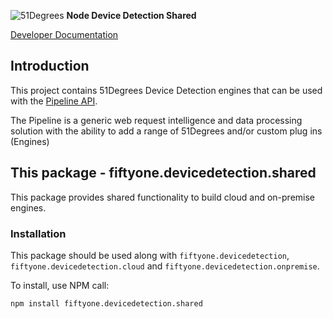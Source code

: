 ![51Degrees](https://51degrees.com/img/logo.png?utm_source=github&utm_medium=repository&utm_content=readme_main&utm_campaign=node-open-source "Data rewards the curious") **Node Device Detection Shared**

[Developer Documentation](https://51degrees.com/device-detection-node/index.html?utm_source=github&utm_medium=repository&utm_content=documentation&utm_campaign=node-open-source "developer documentation")

## Introduction
This project contains 51Degrees Device Detection engines that can be used with the [Pipeline API](https://github.com/51Degrees/pipeline-node).

The Pipeline is a generic web request intelligence and data processing solution with the ability to add a range of 51Degrees and/or custom plug ins (Engines) 

## This package - fiftyone.devicedetection.shared

This package provides shared functionality to build cloud and on-premise engines.

### Installation

This package should be used along with `fiftyone.devicedetection`, `fiftyone.devicedetection.cloud` and `fiftyone.devicedetection.onpremise`.

To install, use NPM call:

`npm install fiftyone.devicedetection.shared`
